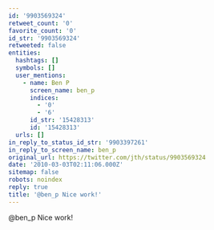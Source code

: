 ```yaml
---
id: '9903569324'
retweet_count: '0'
favorite_count: '0'
id_str: '9903569324'
retweeted: false
entities:
  hashtags: []
  symbols: []
  user_mentions:
    - name: Ben P
      screen_name: ben_p
      indices:
        - '0'
        - '6'
      id_str: '15428313'
      id: '15428313'
  urls: []
in_reply_to_status_id_str: '9903397261'
in_reply_to_screen_name: ben_p
original_url: https://twitter.com/jth/status/9903569324
date: '2010-03-03T02:11:06.000Z'
sitemap: false
robots: noindex
reply: true
title: '@ben_p Nice work!'
---
```


@ben_p Nice work!